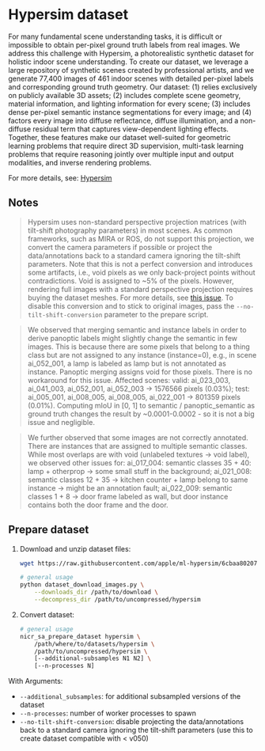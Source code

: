 # Hypersim dataset

For many fundamental scene understanding tasks, it is difficult or impossible
to obtain per-pixel ground truth labels from real images. We address this
challenge with Hypersim, a photorealistic synthetic dataset for holistic indoor
scene understanding. To create our dataset, we leverage a large repository of
synthetic scenes created by professional artists, and we generate 77,400 images
of 461 indoor scenes with detailed per-pixel labels and corresponding ground
truth geometry. Our dataset: (1) relies exclusively on publicly available 3D
assets; (2) includes complete scene geometry, material information, and
lighting information for every scene; (3) includes dense per-pixel semantic
instance segmentations for every image; and (4) factors every image into
diffuse reflectance, diffuse illumination, and a non-diffuse residual term
that captures view-dependent lighting effects. Together, these features make
our dataset well-suited for geometric learning problems that require direct 3D
supervision, multi-task learning problems that require reasoning jointly over
multiple input and output modalities, and inverse rendering problems.

For more details, see: [Hypersim](https://machinelearning.apple.com/research/hypersim)

## Notes

> Hypersim uses non-standard perspective projection matrices (with 
tilt-shift photography parameters) in most scenes. As common frameworks, such as 
MIRA or ROS, do not support this projection, we convert the camera parameters if 
possible or project the data/annotations back to a standard camera ignoring the 
tilt-shift parameters. Note that this is not a perfect conversion and introduces 
some artifacts, i.e., void pixels as we only back-project points without 
contradictions. Void is assigned to ~5% of the pixels.
However, rendering full images with a standard perspective projection
requires buying the dataset meshes.
For more details, see [this issue](https://github.com/apple/ml-hypersim/issues/24).
To disable this conversion and to stick to original images, pass the
`--no-tilt-shift-conversion` parameter to the prepare script.

> We observed that merging semantic and instance labels in order to derive 
panoptic labels might slightly change the semantic in few images. This is 
because there are some pixels that belong to a thing class but are not assigned 
to any instance (instance=0), e.g., in scene ai_052_001, a lamp is labeled as 
lamp but is not annotated as instance. Panoptic merging assigns void for those 
pixels. There is no workaround for this issue. Affected scenes: 
valid: ai_023_003, ai_041_003, ai_052_001, ai_052_003 -> 1576566 pixels (0.03%);
test: ai_005_001, ai_008_005, ai_008_005, ai_022_001 -> 801359 pixels (0.01%).
Computing mIoU in [0, 1] to semantic / panoptic_semantic as ground truth 
changes the result by ~0.0001-0.0002 - so it is not a big issue and negligible.

> We further observed that some images are not correctly annotated. There are 
instances that are assigned to multiple semantic classes. While most overlaps 
are with void (unlabeled textures -> void label), we observed other issues for:
ai_017_004: semantic classes 35 + 40: lamp + otherprop -> some small stuff in 
the background; ai_021_008: semantic classes 12 + 35 -> kitchen counter + lamp 
belong to same instance -> might be an annotation fault; ai_022_009: semantic 
classes 1 + 8 -> door frame labeled as wall, but door instance contains both 
the door frame and the door.

## Prepare dataset

1. Download and unzip dataset files:
    ```bash
    wget https://raw.githubusercontent.com/apple/ml-hypersim/6cbaa80207f44a312654e288cf445016c84658a1/code/python/tools/dataset_download_images.py

    # general usage
    python dataset_download_images.py \
        --downloads_dir /path/to/download \
        --decompress_dir /path/to/uncompressed/hypersim
    ```

2. Convert dataset:
    ```bash
    # general usage
    nicr_sa_prepare_dataset hypersim \
        /path/where/to/datasets/hypersim \
        /path/to/uncompressed/hypersim \
        [--additional-subsamples N1 N2] \
        [--n-processes N]
    ```

With Arguments:
- `--additional_subsamples`:
  for additional subsampled versions of the dataset
- `--n-processes`:
  number of worker processes to spawn
- `--no-tilt-shift-conversion`:
  disable projecting the data/annotations back to a standard camera ignoring the 
  tilt-shift parameters (use this to create dataset compatible with < v050)
